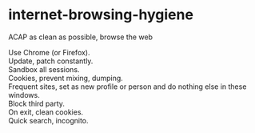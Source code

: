# internet-browsing-hygiene
ACAP as clean as possible, browse the web

Use Chrome (or Firefox).    
Update, patch constantly.    
Sandbox all sessions.   
Cookies, prevent mixing, dumping.    
Frequent sites, set as new profile or person and do nothing else in these windows.    
Block third party.    
On exit, clean cookies.    
Quick search, incognito.    
